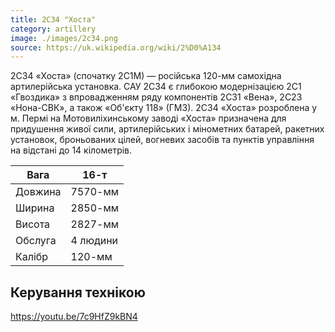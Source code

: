 ```yaml
---
title: 2С34 "Хоста"
category: artillery
image: ./images/2c34.png
source: https://uk.wikipedia.org/wiki/2%D0%A134
---
```

2С34 «Хоста» (спочатку 2С1М) — російська 120-мм самохідна артилерійська установка. САУ 2С34 є глибокою модернізацією 2С1 «Гвоздика» з впровадженням ряду компонентів 2С31 «Вена», 2С23 «Нона-СВК», а також «Об'єкту 118» (ГМЗ). 2С34 «Хоста» розроблена у м. Пермі на Мотовиліхинському заводі 
«Хоста» призначена для придушення живої сили, артилерійських і мінометних батарей, ракетних установок, броньованих цілей, вогневих засобів та пунктів управління на відстані до 14 кілометрів. 

Вага |	16-т
------|------
Довжина |	7570-мм
Ширина | 	2850-мм
Висота |	2827-мм
Обслуга |	4 людини
Калібр |	120-мм

## Керування технікою

https://youtu.be/7c9HfZ9kBN4